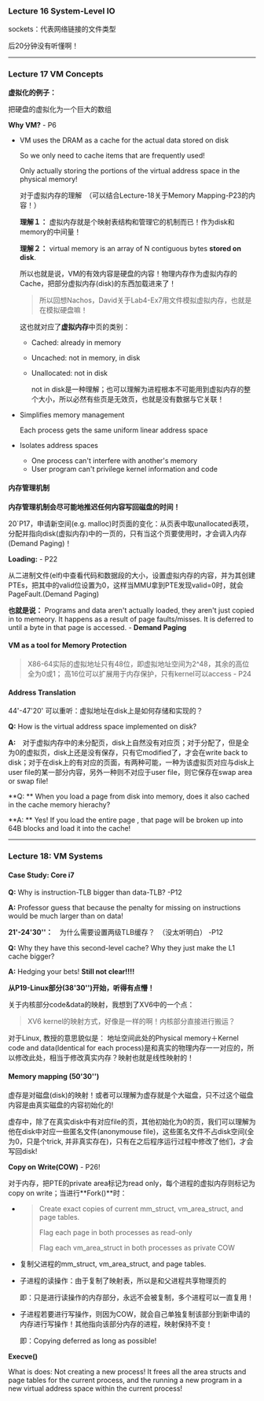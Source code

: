 ### Lecture 16 System-Level IO

sockets：代表网络链接的文件类型

后20分钟没有听懂啊！



---

### Lecture 17 VM Concepts

**虚拟化的例子：**

把硬盘的虚拟化为一个巨大的数组

**Why VM?** - P6  

- VM uses the DRAM as a cache for the actual data stored on disk

  So we only need to cache items that are frequently used! 

  Only actually storing the portions of the virtual address space in the physical memory!

  对于虚拟内存的理解　（可以结合Lecture-18关于Memory Mapping-P23的内容！）

  **理解１：** 虚拟内存就是个映射表结构和管理它的机制而已！作为disk和memory的中间量！

  **理解２：** virtual memory is an array of N contiguous bytes **stored on disk**. 

  所以也就是说，VM的有效内容是硬盘的内容！物理内存作为虚拟内存的Cache，把部分虚拟内存(disk)的东西加载进来了！

  >  所以回想Nachos，David关于Lab4-Ex7用文件模拟虚拟内存，也就是在模拟硬盘嘛！

  这也就对应了**虚拟内存**中页的类别：

  - Cached: already in memory

  - Uncached: not in memory, in disk

  - Unallocated: not in disk

    not in disk是一种理解；也可以理解为进程根本不可能用到虚拟内存的整个大小，所以必然有些页是无效页，也就是没有数据与它关联！

- Simplifies memory management

  Each process gets the same uniform linear address space

- Isolates address spaces

  - One process can't interfere with another's memory
  - User program can't privilege kernel information and code



#### 内存管理机制

**内存管理机制会尽可能地推迟任何内容写回磁盘的时间！**



20`P17，申请新空间(e.g. malloc)时页面的变化：从页表中取unallocated表项，分配并指向disk(虚拟内存)中的一页的，只有当这个页要使用时，才会调入内存(Demand Paging)！



**Loading:** - P22

从二进制文件(elf)中查看代码和数据段的大小，设置虚拟内存的内容，并为其创建PTEs，把其中的valid位设置为0，这样当MMU拿到PTE发现valid=0时，就会PageFault.(Demand Paging)

**也就是说：** Programs and data aren't actually loaded, they aren't just copied in to memeory. It happens as a result of page faults/misses. It is deferred to until a byte in that page is accessed. - **Demand Paging**



#### VM as a tool for Memory Protection

> X86-64实际的虚拟地址只有48位，即虚拟地址空间为2^48，其余的高位全为0或1；
> 高16位可以扩展用于内存保护，只有kernel可以access  - P24



#### Address Translation

44'-47'20' 可以重听：虚拟地址在disk上是如何存储和实现的？

**Q:** How is the virtual address space implemented on disk?

**A:**　对于虚拟内存中的未分配页，disk上自然没有对应页；对于分配了，但是全为0的虚拟页，disk上还是没有保存，只有它modified了，才会在write back to disk；对于在disk上的有对应的页面，有两种可能，一种为该虚拟页对应与disk上user file的某一部分内容，另外一种则不对应于user file，则它保存在swap area or swap file!

**Q: ** When you load a page from disk into memory, does it also cached in the cache memory hierachy?

**A: ** Yes! If you load the entire page , that page will be broken up into 64B blocks and load it into the cache!



---

### Lecture 18: VM Systems

#### Case Study: Core i7

**Q:** Why is instruction-TLB bigger than data-TLB? -P12

**A:** Professor guess that because the penalty for missing on instructions would be much larger than on data!

**21'-24'30''：**　为什么需要设置两级TLB缓存？　（没太听明白） -P12

**Q:** Why they have this second-level cache? Why they just make the L1 cache bigger?

**A:** Hedging your bets! **Still not clear!!!!**

 



**从P19-Linux部分(38'30'')开始，听得有点懵！**

关于内核部分code&data的映射，我想到了XV6中的一个点：

> XV6 kernel的映射方式，好像是一样的啊！内核部分直接进行搬运？

对于Linux, 教授的意思貌似是：
地址空间此处的Physical memory＋Kernel code and data(Identical for each process)是和真实的物理内存一一对应的，所以修改此处，相当于修改真实内存？映射也就是线性映射的！





#### Memory mapping  (50'30'')

虚存是对磁盘(disk)的映射！或者可以理解为虚存就是个大磁盘，只不过这个磁盘内容是由真实磁盘的内容初始化的!

虚存中，除了在真实disk中有对应file的页，其他初始化为0的页，我们可以理解为他在disk中对应一些匿名文件(anonymouse file)，这些匿名文件不占disk空间(全为0，只是个trick, 并非真实存在)，只有在之后程序运行过程中修改了他们，才会写回disk!



**Copy on Write(COW)** - P26!

对于内存，把PTE的private area标记为read only，每个进程的虚拟内存则标记为copy on write；当进行**Fork()**时：

- > Create exact copies of current mm_struct, vm_area_struct, and page tables. 
  >
  > Flag each page in both processes as read-only
  >
  > Flag each vm_area_struct in both processes as private COW

- 复制父进程的mm_struct, vm_area_struct, and page tables. 

- 子进程的读操作：由于复制了映射表，所以是和父进程共享物理页的

  即：只是进行读操作的内存部分，永远不会被复制，多个进程可以一直复用！

- 子进程若要进行写操作，则因为COW，就会自己单独复制该部分到新申请的内存进行写操作！其他指向该部分内存的进程，映射保持不变！

  即：Copying deferred as long as possible!



**Execve()**

What is does: Not creating a new process! It frees all the area structs and page tables for the current process, and the running a new program in a new virtual address space within the current process!